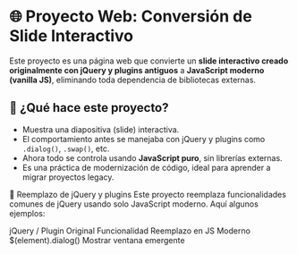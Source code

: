 # 🌐 Proyecto Web: Conversión de Slide Interactivo

Este proyecto es una página web que convierte un **slide interactivo creado originalmente con jQuery y plugins antiguos** a **JavaScript moderno (vanilla JS)**, eliminando toda dependencia de bibliotecas externas.

## 🧠 ¿Qué hace este proyecto?

- Muestra una diapositiva (slide) interactiva.
- El comportamiento antes se manejaba con jQuery y plugins como `.dialog()`, `.swap()`, etc.
- Ahora todo se controla usando **JavaScript puro**, sin librerías externas.
- Es una práctica de modernización de código, ideal para aprender a migrar proyectos legacy.

🔧 Reemplazo de jQuery y plugins
Este proyecto reemplaza funcionalidades comunes de jQuery usando solo JavaScript moderno. Aquí algunos ejemplos:

jQuery / Plugin Original	Funcionalidad	Reemplazo en JS Moderno
$(element).dialog()	Mostrar ventana emergente	<dialog> nativo o manejo manual con classList
$(element).draggable()	Arrastrar elementos	mousedown / mousemove / mouseup + style.transform
$(element).sortable()	Reordenar elementos	dragstart, dragover, drop APIs
$(element).swap()	Intercambiar contenido	Función personalizada con DOM (replaceChild, etc.)

🧪 Todos los reemplazos fueron probados para asegurar el mismo comportamiento sin usar jQuery.

## 📁 Estructura del proyecto

/tu-proyecto
├── index.html # Slide y estructura de la página
├── style.css # Estilos visuales del slide
├── script.js # Lógica interactiva reescrita en JS moderno
├── .gitignore
├── package.json
└── package-lock.json


## 🚀 Cómo usar

1. Clona este repositorio:
```bash
git clone https://github.com/tu-usuario/tu-repo.git
Abre index.html en tu navegador para probar el slide interactivo.

✅ Puedes usar Live Server en VS Code para ver los cambios automáticamente.
⚙️ Tecnologías utilizadas
HTML5

CSS3

JavaScript (ES6+)

📌 Objetivo del proyecto
Este proyecto es parte de una transición de código heredado con jQuery hacia una versión moderna y sostenible usando únicamente tecnologías nativas del navegador.

🧙‍♀️ Autora
Miriam Ibáñez Muñoz